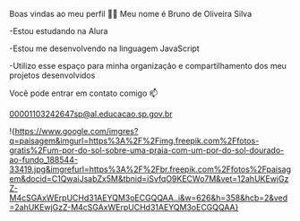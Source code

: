 Boas vindas ao meu perfil 💙💙
Meu nome é Bruno de Oliveira Silva

-Estou estudando na Alura

-Estou me desenvolvendo na linguagem JavaScript

-Utilizo esse espaço para minha organização e compartilhamento dos meu projetos desenvolvidos

Você pode entrar em contato comigo 📫

 00001103242647sp@al.educacao.sp.gov.br

!{https://www.google.com/imgres?q=paisagem&imgurl=https%3A%2F%2Fimg.freepik.com%2Ffotos-gratis%2Fum-por-do-sol-sobre-uma-praia-com-um-por-do-sol-dourado-ao-fundo_188544-33419.jpg&imgrefurl=https%3A%2F%2Fbr.freepik.com%2Ffotos%2Fpaisagem&docid=C1QwaiJsabZx5M&tbnid=iSvfqO9KECWo7M&vet=12ahUKEwjGzZ-M4cSGAxWErpUCHd31AEYQM3oECGQQAA..i&w=626&h=358&hcb=2&ved=2ahUKEwjGzZ-M4cSGAxWErpUCHd31AEYQM3oECGQQAA}
